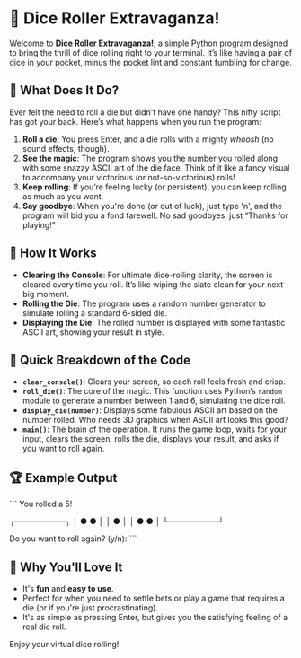 
# 🎲 Dice Roller Extravaganza!

Welcome to **Dice Roller Extravaganza!**, a simple Python program designed to bring the thrill of dice rolling right to your terminal. It’s like having a pair of dice in your pocket, minus the pocket lint and constant fumbling for change.

## 🎯 What Does It Do?

Ever felt the need to roll a die but didn't have one handy? This nifty script has got your back. Here’s what happens when you run the program:

1. **Roll a die**: You press Enter, and a die rolls with a mighty *whoosh* (no sound effects, though).
2. **See the magic**: The program shows you the number you rolled along with some snazzy ASCII art of the die face. Think of it like a fancy visual to accompany your victorious (or not-so-victorious) rolls!
3. **Keep rolling**: If you’re feeling lucky (or persistent), you can keep rolling as much as you want.
4. **Say goodbye**: When you're done (or out of luck), just type 'n', and the program will bid you a fond farewell. No sad goodbyes, just “Thanks for playing!”

## 🧩 How It Works

- **Clearing the Console**: For ultimate dice-rolling clarity, the screen is cleared every time you roll. It’s like wiping the slate clean for your next big moment.
- **Rolling the Die**: The program uses a random number generator to simulate rolling a standard 6-sided die.
- **Displaying the Die**: The rolled number is displayed with some fantastic ASCII art, showing your result in style.

## 🚀 Quick Breakdown of the Code

- **`clear_console()`**: Clears your screen, so each roll feels fresh and crisp.
- **`roll_die()`**: The core of the magic. This function uses Python’s `random` module to generate a number between 1 and 6, simulating the dice roll.
- **`display_die(number)`**: Displays some fabulous ASCII art based on the number rolled. Who needs 3D graphics when ASCII art looks this good?
- **`main()`**: The brain of the operation. It runs the game loop, waits for your input, clears the screen, rolls the die, displays your result, and asks if you want to roll again.

## 🏆 Example Output

\`\`\`
You rolled a 5!

┌─────────┐
│  ●   ●  │
│    ●    │
│  ●   ●  │
└─────────┘

Do you want to roll again? (y/n):
\`\`\`

## 🎉 Why You'll Love It

- It's **fun** and **easy to use**.
- Perfect for when you need to settle bets or play a game that requires a die (or if you're just procrastinating).
- It's as simple as pressing Enter, but gives you the satisfying feeling of a real die roll.

Enjoy your virtual dice rolling!
